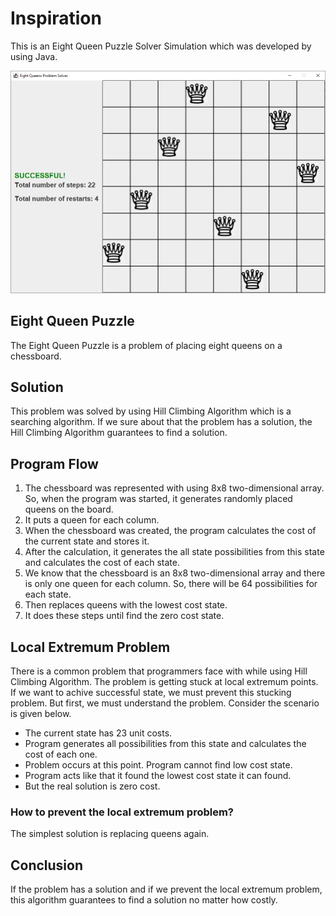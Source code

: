 # Inspiration

This is an Eight Queen Puzzle Solver Simulation which was developed by using Java.

![Program](./ScreenShots/img1.png)

## Eight Queen Puzzle

The Eight Queen Puzzle is a problem of placing eight queens on a chessboard.

## Solution

This problem was solved by using Hill Climbing Algorithm which is a searching algorithm. If we sure about that the problem has a solution, the Hill Climbing Algorithm guarantees to find a solution.

## Program Flow

1. The chessboard was represented with using 8x8 two-dimensional array. So, when the program was started, it generates randomly placed queens on the board.
 1. It puts a queen for each column.
1. When the chessboard was created, the program calculates the cost of the current state and stores it.
1. After the calculation, it generates the all state possibilities from this state and calculates the cost of each state.
 1. We know that the chessboard is an 8x8 two-dimensional array and there is only one queen for each column. So, there will be 64 possibilities for each state.
1. Then replaces queens with the lowest cost state. 
1. It does these steps until find the zero cost state.

## Local Extremum Problem

There is a common problem that programmers face with while using Hill Climbing Algorithm. The problem is getting stuck at local extremum points. If we want to achive successful state, we must prevent this stucking problem. But first, we must understand the problem. Consider the scenario is given below.
* The current state has 23 unit costs.
* Program generates all possibilities from this state and calculates the cost of each one.
* Problem occurs at this point. Program cannot find low cost state.
* Program acts like that it found the lowest cost state it can found.
* But the real solution is zero cost.

### How to prevent the local extremum problem?

The simplest solution is replacing queens again.

## Conclusion

If the problem has a solution and if we prevent the local extremum problem, this algorithm guarantees to find a solution no matter how costly. 
